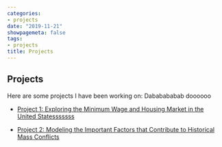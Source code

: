 ```yaml
---
categories:
- projects
date: "2019-11-21"
showpagemeta: false
tags:
- projects
title: Projects
---
```

## Projects 

Here are some projects I have been working on:
Dababababab doooooo

- [Project 1: Exploring the Minimum Wage and Housing Market in the United Statesssssss](/Project1/) 

- [Project 2: Modeling the Important Factors that Contribute to Historical Mass Conflicts](/Project2/)

